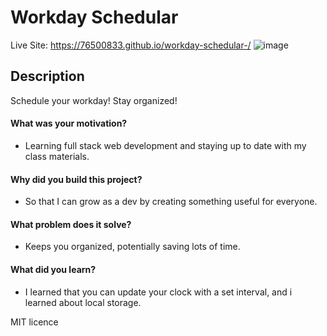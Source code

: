 # Workday Schedular
Live Site: https://76500833.github.io/workday-schedular-/
![image](https://github.com/76500833/workday-schedular-/assets/145300587/91e9ce20-e4dc-4beb-a862-65abad75cdf4)

## Description
Schedule your workday! Stay organized!
#### What was your motivation?
- Learning full stack web development and staying up to date with my class materials.
#### Why did you build this project?
- So that I can grow as a dev by creating something useful for everyone.
#### What problem does it solve?
- Keeps you organized, potentially saving lots of time.
#### What did you learn?
- I learned that you can update your clock with a set interval, and i learned about local storage.

MIT licence

